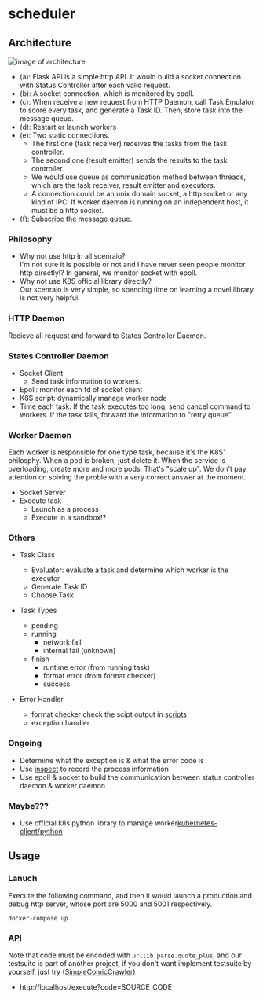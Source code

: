 # scheduler
## Architecture
![image of architecture](https://i.imgur.com/pUODjZL.png)

* (a): Flask API is a simple http API. It would build a socket connection with Status Controller after each valid request.
* (b): A socket connection, which is monitored by epoll.
* (c): When receive a new request from HTTP Daemon, call Task Emulator to score every task, and generate a Task ID. Then, store task into the message queue.
* (d): Restart or launch workers 
* (e): Two static connections.
  * The first one (task receiver) receives the tasks from the task controller.
  * The second one (result emitter) sends the results to the task controller.
  * We would use queue as communication method between threads, which are the task receiver, result emitter and executors.
  * A connection could be an unix domain socket, a http socket or any kind of IPC. If worker daemon is running on an independent host, it must be a http socket.
* (f): Subscribe the message queue.

### Philosophy
* Why not use http in all scenraio?  
  I'm not sure it is possible or not and I have never seen people monitor http directly!? In general, we monitor socket with epoll.
* Why not use K8S official library directly?  
  Our scenraio is very simple, so spending time on learning a novel library is not very helpful.

### HTTP Daemon
Recieve all request and forward to States Controller Daemon.

### States Controller Daemon
* Socket Client
  * Send task information to workers.
* Epoll: monitor each fd of socket client
* K8S script: dynamically manage worker node
* Time each task. If the task executes too long, send cancel command to workers. If the task fails, forward the information to "retry queue".

### Worker Daemon
Each worker is responsible for one type task, because it's the K8S' philosphy. When a pod is broken, just delete it. When the service is overloading, create more and more pods. That's "scale up". We don't pay attention on solving the proble with a very correct answer at the moment.

* Socket Server
* Execute task
  * Launch as a process
  * Execute in a sandbox!?

### Others
* Task Class
  * Evaluator: evaluate a task and determine which worker is the executor
  * Generate Task ID
  * Choose Task

* Task Types
	* pending
	* running
		* network fail
		* internal fail (unknown)
	* finish
		* runtime error (from running task)
		* format error (from format checker)
		* success

* Error Handler
	* format checker
		check the scipt output in [scripts](https://github.com/KeepLearningFromSideProject/SimpleComicCrawler/tree/crawl_engine/scripts)
	* exception handler

### Ongoing
* Determine what the exception is & what the error code is
* Use [inspect](https://docs.python.org/3/library/inspect.html) to record the process information
* Use epoll & socket to build the communication between status controller daemon & worker daemon

### Maybe???
* Use official k8s python library to manage worker[kubernetes-client/python](https://github.com/kubernetes-client/python)

## Usage
### Lanuch
Execute the following command, and then it would launch a production and debug http server, whose port are 5000 and 5001 respectively.
```
docker-compose up
```

### API
Note that code must be encoded with `urllib.parse.quote_plus`, and our testsuite is part of another project, if you don't want implement testsuite by yourself, just try ([SimpleComicCrawler](https://github.com/KeepLearningFromSideProject/SimpleComicCrawler))

* http://localhost/execute?code=SOURCE_CODE

